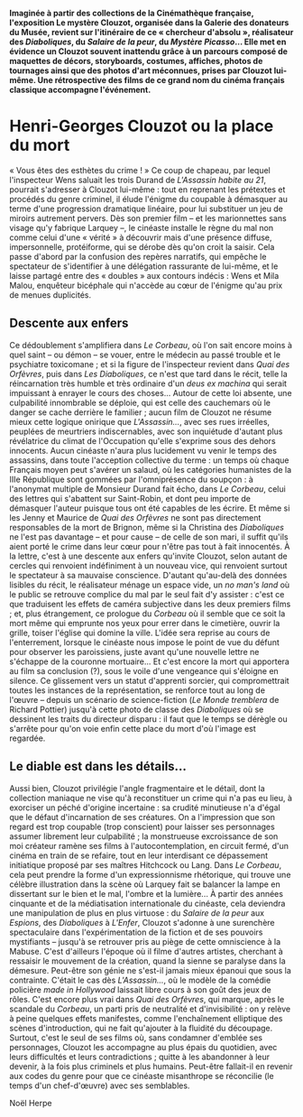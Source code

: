 **Imaginée à partir des collections de la Cinémathèque française, l'exposition Le mystère Clouzot, organisée dans la Galerie des donateurs du Musée, revient sur l'itinéraire de ce « chercheur d'absolu », réalisateur des _Diaboliques_, du _Salaire de la peur_, du _Mystère Picasso_... Elle met en évidence un Clouzot souvent inattendu grâce à un parcours composé de maquettes de décors, storyboards, costumes, affiches, photos de tournages ainsi que des photos d'art méconnues, prises par Clouzot lui-même. Une rétrospective des films de ce grand nom du cinéma français classique accompagne l'événement.**

# Henri-Georges Clouzot ou la place du mort

« Vous êtes des esthètes du crime ! » Ce coup de chapeau, par lequel l'inspecteur Wens saluait les trois Durand de _L'Assassin habite au 21_, pourrait s'adresser à Clouzot lui-même : tout en reprenant les prétextes et procédés du genre criminel, il élude l'énigme du coupable à démasquer au terme d'une progression dramatique linéaire, pour lui substituer un jeu de miroirs autrement pervers. Dès son premier film – et les marionnettes sans visage qu'y fabrique Larquey –, le cinéaste installe le règne du mal non comme celui d'une « vérité » à découvrir mais d'une présence diffuse, impersonnelle, protéiforme, qui se dérobe dès qu'on croit la saisir. Cela passe d'abord par la confusion des repères narratifs, qui empêche le spectateur de s'identifier à une délégation rassurante de lui-même, et le laisse partagé entre des « doubles » aux contours indécis : Wens et Mila Malou, enquêteur bicéphale qui n'accède au cœur de l'énigme qu'au prix de menues duplicités.

## Descente aux enfers

Ce dédoublement s'amplifiera dans _Le Corbeau_, où l'on sait encore moins à quel saint – ou démon – se vouer, entre le médecin au passé trouble et le psychiatre toxicomane ; et si la figure de l'inspecteur revient dans _Quai des Orfèvres_, puis dans _Les Diaboliques_, ce n'est que tard dans le récit, telle la réincarnation très humble et très ordinaire d'un _deus ex machina_ qui serait impuissant à enrayer le cours des choses... Autour de cette loi absente, une culpabilité innombrable se déploie, qui est celle des cauchemars où le danger se cache derrière le familier ; aucun film de Clouzot ne résume mieux cette logique onirique que _L'Assassin..._, avec ses rues irréelles, peuplées de meurtriers indiscernables, avec son inquiétude d'autant plus révélatrice du climat de l'Occupation qu'elle s'exprime sous des dehors innocents. Aucun cinéaste n'aura plus lucidement vu venir le temps des assassins, dans toute l'acception collective du terme : un temps où chaque Français moyen peut s'avérer un salaud, où les catégories humanistes de la IIIe République sont gommées par l'omniprésence du soupçon : à l'anonymat multiple de Monsieur Durand fait écho, dans _Le Corbeau_, celui des lettres qui s'abattent sur Saint-Robin, et dont peu importe de démasquer l'auteur puisque tous ont été capables de les écrire. Et même si les Jenny et Maurice de _Quai des Orfèvres_ ne sont pas directement responsables de la mort de Brignon, même si la Christina des _Diaboliques_ ne l'est pas davantage – et pour cause – de celle de son mari, il suffit qu'ils aient porté le crime dans leur cœur pour n'être pas tout à fait innocentés. À la lettre, c'est à une descente aux enfers qu'invite Clouzot, selon autant de cercles qui renvoient indéfiniment à un nouveau vice, qui renvoient surtout le spectateur à sa mauvaise conscience. D'autant qu'au-delà des données lisibles du récit, le réalisateur ménage un espace vide, un _no man's land_ où le public se retrouve complice du mal par le seul fait d'y assister : c'est ce que traduisent les effets de caméra subjective dans les deux premiers films ; et, plus étrangement, ce prologue du _Corbeau_ où il semble que ce soit la mort même qui emprunte nos yeux pour errer dans le cimetière, ouvrir la grille, toiser l'église qui domine la ville. L'idée sera reprise au cours de l'enterrement, lorsque le cinéaste nous impose le point de vue du défunt pour observer les paroissiens, juste avant qu'une nouvelle lettre ne s'échappe de la couronne mortuaire... Et c'est encore la mort qui apportera au film sa conclusion (?), sous le voile d'une vengeance qui s'éloigne en silence. Ce glissement vers un statut d'apprenti sorcier, qui compromettrait toutes les instances de la représentation, se renforce tout au long de l'œuvre – depuis un scénario de science-fiction (_Le Monde tremblera_ de Richard Pottier) jusqu'à cette photo de classe des _Diaboliques_ où se dessinent les traits du directeur disparu : il faut que le temps se dérègle ou s'arrête pour qu'on voie enfin cette place du mort d'où l'image est regardée.

## Le diable est dans les détails...

Aussi bien, Clouzot privilégie l'angle fragmentaire et le détail, dont la collection maniaque ne vise qu'à reconstituer un crime qui n'a pas eu lieu, à exorciser un péché d'origine incertaine : sa crudité minutieuse n'a d'égal que le défaut d'incarnation de ses créatures. On a l'impression que son regard est trop coupable (trop conscient) pour laisser ses personnages assumer librement leur culpabilité ; la monstrueuse excroissance de son moi créateur ramène ses films à l'autocontemplation, en circuit fermé, d'un cinéma en train de se refaire, tout en leur interdisant ce dépassement initiatique proposé par ses maîtres Hitchcock ou Lang. Dans _Le Corbeau_, cela peut prendre la forme d'un expressionnisme rhétorique, qui trouve une célèbre illustration dans la scène où Larquey fait se balancer la lampe en dissertant sur le bien et le mal, l'ombre et la lumière... À partir des années cinquante et de la médiatisation internationale du cinéaste, cela deviendra une manipulation de plus en plus virtuose : du _Salaire de la peur_ aux _Espions_, des _Diaboliques_ à _L'Enfer_, Clouzot s'adonne à une surenchère spectaculaire dans l'expérimentation de la fiction et de ses pouvoirs mystifiants – jusqu'à se retrouver pris au piège de cette omniscience à la Mabuse. C'est d'ailleurs l'époque où il filme d'autres artistes, cherchant à ressaisir le mouvement de la création, quand la sienne se paralyse dans la démesure. Peut-être son génie ne s'est-il jamais mieux épanoui que sous la contrainte. C'était le cas dès _L'Assassin..._, où le modèle de la comédie policière _made in Hollywood_ laissait libre cours à son goût des jeux de rôles. C'est encore plus vrai dans _Quai des Orfèvres_, qui marque, après le scandale du _Corbeau_, un parti pris de neutralité et d'invisibilité : on y relève à peine quelques effets manifestes, comme l'enchaînement elliptique des scènes d'introduction, qui ne fait qu'ajouter à la fluidité du découpage. Surtout, c'est le seul de ses films où, sans condamner d'emblée ses personnages, Clouzot les accompagne au plus épais du quotidien, avec leurs difficultés et leurs contradictions ; quitte à les abandonner à leur devenir, à la fois plus criminels et plus humains. Peut-être fallait-il en revenir aux codes du genre pour que ce cinéaste misanthrope se réconcilie (le temps d'un chef-d'œuvre) avec ses semblables.

Noël Herpe
